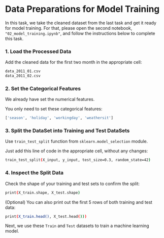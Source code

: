 # Data Preparations for Model Training
In this task, we take the cleaned dataset from the last task and get it ready for model training.
For that, please open the second notebook, `"02_model_training.ipynb"`, and follow the instructions below to complete this task.

### 1. Load the Processed Data
Add the cleaned data for the first two month in the appropriate cell:
```bash
data_2011_01.csv
data_2011_02.csv
```

### 2. Set the Categorical Features
We already have set the numerical features. 

You only need to set these categorical features:
```bash
['season', 'holiday', 'workingday', 'weathersit']
```

### 3. Split the DataSet into Training and Test DataSets
Use ``train_test_split`` function from ``sklearn.model_selection`` module.

Just add this line of code in the appropriate cell, without any changes:
```bash
train_test_split(X_input, y_input, test_size=0.3, random_state=42)
```

### 4. Inspect the Split Data
Check the shape of your training and test sets to confirm the split:

```bash
print(X_train.shape, X_test.shape)
```

(Optional) You can also print out the first 5 rows of both training and test data:

```bash
print(X_train.head(), X_test.head()))
```

Next, we use these ``Train`` and ``Test`` datasets to train a machine learning model.